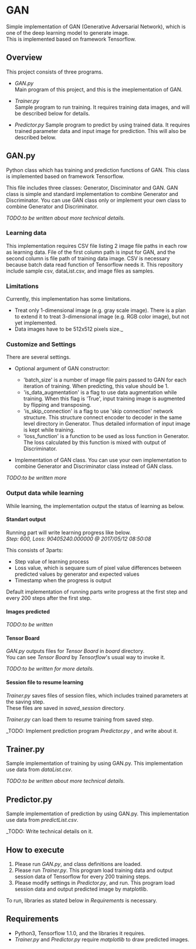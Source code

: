# GAN
Simple implementation of GAN (Generative Adversarial Network), which is one of the deep learning model to generate image.  
This is implemented based on framework Tensorflow.

## Overview
This project consists of three programs.

* _GAN.py_  
    Main program of this project, and this is the imeplementation of GAN.

* _Trainer.py_  
    Sample program to run training. It requires training data images, and will be described below for details.

* _Predictor.py_
    Sample program to predict by using trained data. It requires trained parameter data and input image for prediction. This will also be described below.

## GAN.py
Python class which has training and prediction functions of GAN.
This class is implemented based on framework Tensorflow.

This file includes three classes: Generator, Disciminator and GAN.
GAN class is simple and standard implementation to combine Generator and Discriminator.
You can use GAN class only or implement your own class to combine Generator and Discriminator. 

_TODO:to be written about more technical details._


### Learning data
This implementation requires CSV file listing 2 image file paths in each row as learning data. File of the first column path is input for GAN, and the second column is file path of training data image. CSV is necessary because batch data read function of Tensorflow needs it. This repository include sample csv, dataList.csv, and image files as samples.

### Limitations
Currently, this implementation has some limitations.

* Treat only 1-dimensional image (e.g. gray scale image).
  There is a plan to extend it to treat 3-dimensional image (e.g. RGB color image), but not yet implemented.
* Data images have to be 512x512 pixels size._

### Customize and Settings
There are several settings.

* Optional argument of GAN constructor:
    - 'batch_size' is a number of image file pairs passed to GAN for each iteration of training. When predicting, this value should be 1.
    - 'is_data_augmentation' is a flag to use data augmentation while training. When this flag is 'True', input training image is augmented by flipping and transposing.
    - 'is_skip_connection' is a flag to use 'skip connection' network structure. This structure connect encoder to decoder in the same level directory in Generator. Thus detailed information of input image is kept while training.
    - 'loss_function' is a function to be used as loss function in Generator. The loss calculated by this function is mixed with output of Discriminator.

* Implementation of GAN class. You can use your own implementation to combine Generator and Discriminator class instead of GAN class.

_TODO:to be written more_


### Output data while learning
While learning, the implementation output the status of learning as below.

#### Standart output
Running part will write learning progress like below.  
_Step: 600, Loss: 90405240.000000 @ 2017/05/12 08:50:08_

This consists of 3parts:  
* Step value of learning process
* Loss value, which is sequare sum of pixel value differences between predicted values by generator and expected values
* Timestamp when the progress is output  

Default implementation of running parts write progress at the first step and every 200 steps after the first step.

#### Images predicted
_TODO:to be written_

#### Tensor Board
_GAN.py_ outputs files for _Tensor Board_ in _board_ directory.  
You can see _Tensor Board_ by _Tensorflow_'s usual way to invoke it.  

_TODO:to be written for more details._

#### Session file to resume learning
_Trainer.py_ saves files of session files, which includes trained parameters at the saving step.  
These files are saved in _saved_session_ directory.

_Trainer.py_ can load them to resume training from saved step.  

_TODO: Implement prediction program _Predictor.py_ , and write about it.  

## Trainer.py
Sample implementation of training by using GAN.py.
This implementation use data from  _dataList.csv_.  


_TODO:to be written about more technical details._

## Predictor.py
Sample implementation of prediction by using GAN.py.
This implementation use data from  _predictList.csv_.  

_TODO: Write technical details on it.  


## How to execute
1. Please run _GAN.py_, and class definitions are loaded.<br>
2. Please run _Trainer.py_. This program load training data and output session data of Tensorflow for every 200 training steps.
3. Please modify settings in _Predictor.py_, and run. This program load session data and output predicted image by matplotlib.

To run, libraries as stated below in _Requirements_ is necessary.

## Requirements
* Python3, Tensorflow 1.1.0, and the libraries it requires.
* _Trainer.py_ and _Predictor.py_ require _matplotlib_ to draw predicted images.
